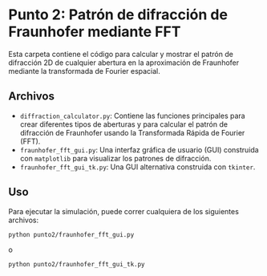 # Punto 2: Patrón de difracción de Fraunhofer mediante FFT

Esta carpeta contiene el código para calcular y mostrar el patrón de difracción 2D de cualquier abertura en la aproximación de Fraunhofer mediante la transformada de Fourier espacial.

## Archivos

- `diffraction_calculator.py`: Contiene las funciones principales para crear diferentes tipos de aberturas y para calcular el patrón de difracción de Fraunhofer usando la Transformada Rápida de Fourier (FFT).
- `fraunhofer_fft_gui.py`: Una interfaz gráfica de usuario (GUI) construida con `matplotlib` para visualizar los patrones de difracción.
- `fraunhofer_fft_gui_tk.py`: Una GUI alternativa construida con `tkinter`.

## Uso

Para ejecutar la simulación, puede correr cualquiera de los siguientes archivos:

```bash
python punto2/fraunhofer_fft_gui.py
```

o

```bash
python punto2/fraunhofer_fft_gui_tk.py
```
